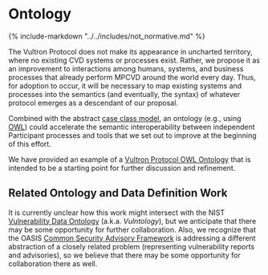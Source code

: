 # Ontology

{% include-markdown "../../includes/not_normative.md" %}

The Vultron Protocol does not make its appearance in uncharted territory, where no existing CVD systems or processes
exist.
Rather, we propose it as an improvement to interactions among humans, systems, and business processes that already
perform MPCVD around the world every day.
Thus, for adoption to occur, it will be necessary to map existing systems and processes into the semantics
(and eventually, the syntax) of whatever protocol emerges as a descendant of our proposal.

Combined with the abstract [case class model](../../howto/case_object.md), an ontology (e.g., using
[OWL](https://www.w3.org/OWL/)) could accelerate
the semantic interoperability between independent Participant processes and tools that we set out to improve at the
beginning of this effort.

We have provided an example of a [Vultron Protocol OWL Ontology](../../reference/ontology/index.md)
that is intended to be a starting point for further discussion and refinement.

## Related Ontology and Data Definition Work

It is currently unclear how this work might intersect with the NIST
[Vulnerability Data Ontology](https://github.com/usnistgov/vulntology) (a.k.a. *Vulntology*), but we anticipate that there may be some
opportunity for further collaboration.
Also, we recognize that the OASIS [Common Security Advisory Framework](https://oasis-open.github.io/csaf-documentation/)
is addressing a different abstraction of a closely related problem (representing vulnerability reports and advisories),
so we believe that there may be some opportunity for collaboration there as well.
